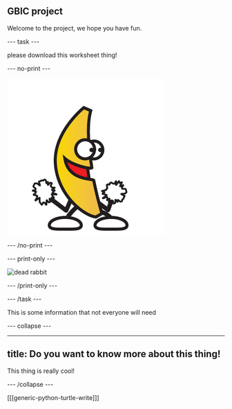 ## GBIC project

Welcome to the project, we hope you have fun.

--- task ---

please download this worksheet thing!

--- no-print ---

![a banana dancing](images/banana.gif)

--- /no-print ---

--- print-only ---

![dead rabbit](images/rabbit.jpg)

--- /print-only ---

--- /task ---

This is some information that not everyone will need

--- collapse ---

---
title: Do you want to know more about this thing!
---

This thing is really cool!

--- /collapse ---

[[[generic-python-turtle-write]]]





